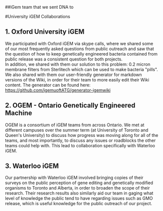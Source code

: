 
##iGem team that we sent DNA to

#University iGEM Collaborations

## 1. Oxford University iGEM   
We participated with Oxford iGEM via skype calls, where we shared some of our most frequently asked questions from public outreach and saw that the question of how to keep genetically engineered bacteria contained from public release was a consistent question for both projects.   
In addition, we shared with them our solution to this problem: 0.2 micron membrane filters from Sterlitech which can be used to make bacteria "pills". We also shared with them our user-friendly generator for markdown versions of the Wiki, in order for their team to more easily edit their Wiki content. The generator can be found here: https://github.com/igemuoftATG/generator-igemwiki

## 2. OGEM - Ontario Genetically Engineered Machine   
OGEM is a consortium of iGEM teams from across Ontario. We met at different campuses over the summer term (at University of Toronto and Queen's University) to discuss how progress was moving along for all of the teams, and most importantly, to discuss any issues or roadblocks the other teams could help with. This lead to collaboration specifically with Waterloo iGEM. 

## 3. Waterloo iGEM  
Our partnership with Waterloo iGEM involved bringing copies of their surveys on the public perception of gene editing and genetically modified organisms to Toronto and Alberta, in order to broaden the scope of their research. Their research results also similarly aid our team in gaging what level of knowledge the public tend to have regarding issues such as GMO release, which is useful knowledge for the public outreach of our project. 

